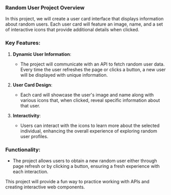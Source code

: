 ### **Random User Project Overview**

In this project, we will create a user card interface that displays information about random users. Each user card will feature an image, name, and a set of interactive icons that provide additional details when clicked.

### **Key Features**:

1. **Dynamic User Information**:
   - The project will communicate with an API to fetch random user data. Every time the user refreshes the page or clicks a button, a new user will be displayed with unique information.

2. **User Card Design**:
   - Each card will showcase the user's image and name along with various icons that, when clicked, reveal specific information about that user.

3. **Interactivity**:
   - Users can interact with the icons to learn more about the selected individual, enhancing the overall experience of exploring random user profiles.

### **Functionality**:
- The project allows users to obtain a new random user either through page refresh or by clicking a button, ensuring a fresh experience with each interaction.

This project will provide a fun way to practice working with APIs and creating interactive web components.
